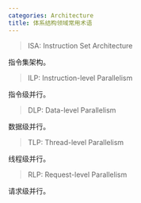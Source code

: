 ```yaml
---
categories: Architecture
title: 体系结构领域常用术语
---
```


> ISA: Instruction Set Architecture

指令集架构。

> ILP: Instruction-level Parallelism

指令级并行。

> DLP: Data-level Parallelism

数据级并行。

> TLP: Thread-level Parallelism

线程级并行。

> RLP: Request-level Parallelism

请求级并行。